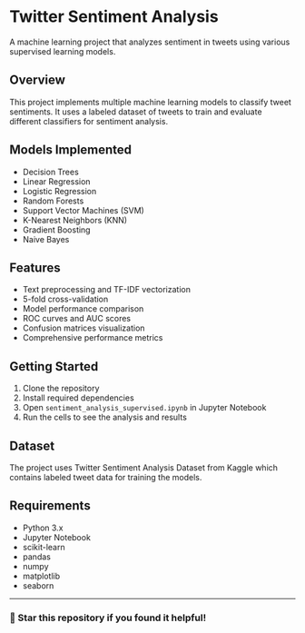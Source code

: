 # Twitter Sentiment Analysis

A machine learning project that analyzes sentiment in tweets using various supervised learning models.

## Overview

This project implements multiple machine learning models to classify tweet sentiments. It uses a labeled dataset of tweets to train and evaluate different classifiers for sentiment analysis.

## Models Implemented

- Decision Trees
- Linear Regression
- Logistic Regression
- Random Forests
- Support Vector Machines (SVM)
- K-Nearest Neighbors (KNN)
- Gradient Boosting
- Naive Bayes

## Features

- Text preprocessing and TF-IDF vectorization
- 5-fold cross-validation
- Model performance comparison
- ROC curves and AUC scores
- Confusion matrices visualization
- Comprehensive performance metrics

## Getting Started

1. Clone the repository
2. Install required dependencies
3. Open `sentiment_analysis_supervised.ipynb` in Jupyter Notebook
4. Run the cells to see the analysis and results

## Dataset

The project uses Twitter Sentiment Analysis Dataset from Kaggle which contains labeled tweet data for training the models.

## Requirements

- Python 3.x
- Jupyter Notebook
- scikit-learn
- pandas
- numpy
- matplotlib
- seaborn

---

### 🌟 Star this repository if you found it helpful!
